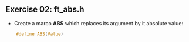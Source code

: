 ## Exercise 02: ft_abs.h
- Create a marco __ABS__ which replaces its argument by it absolute value:
```C
	#define ABS(Value)
```

